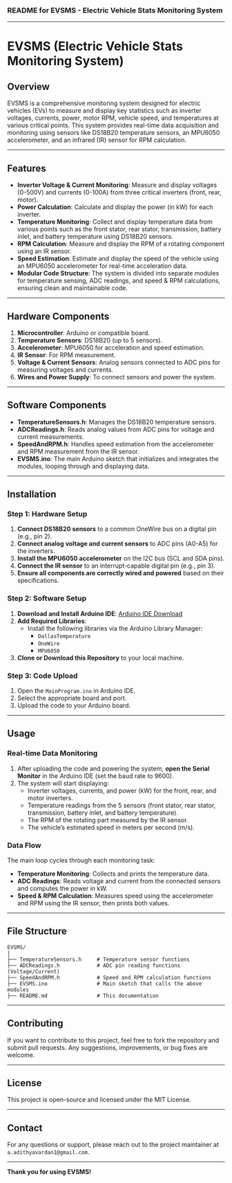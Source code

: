 ### README for EVSMS - Electric Vehicle Stats Monitoring System

---

# EVSMS (Electric Vehicle Stats Monitoring System)

## Overview
EVSMS is a comprehensive monitoring system designed for electric vehicles (EVs) to measure and display key statistics such as inverter voltages, currents, power, motor RPM, vehicle speed, and temperatures at various critical points. This system provides real-time data acquisition and monitoring using sensors like DS18B20 temperature sensors, an MPU6050 accelerometer, and an infrared (IR) sensor for RPM calculation.

---

## Features
- **Inverter Voltage & Current Monitoring**: Measure and display voltages (0-500V) and currents (0-100A) from three critical inverters (front, rear, motor).
- **Power Calculation**: Calculate and display the power (in kW) for each inverter.
- **Temperature Monitoring**: Collect and display temperature data from various points such as the front stator, rear stator, transmission, battery inlet, and battery temperature using DS18B20 sensors.
- **RPM Calculation**: Measure and display the RPM of a rotating component using an IR sensor.
- **Speed Estimation**: Estimate and display the speed of the vehicle using an MPU6050 accelerometer for real-time acceleration data.
- **Modular Code Structure**: The system is divided into separate modules for temperature sensing, ADC readings, and speed & RPM calculations, ensuring clean and maintainable code.

---

## Hardware Components
1. **Microcontroller**: Arduino or compatible board.
2. **Temperature Sensors**: DS18B20 (up to 5 sensors).
3. **Accelerometer**: MPU6050 for acceleration and speed estimation.
4. **IR Sensor**: For RPM measurement.
5. **Voltage & Current Sensors**: Analog sensors connected to ADC pins for measuring voltages and currents.
6. **Wires and Power Supply**: To connect sensors and power the system.

---

## Software Components
- **TemperatureSensors.h**: Manages the DS18B20 temperature sensors.
- **ADCReadings.h**: Reads analog values from ADC pins for voltage and current measurements.
- **SpeedAndRPM.h**: Handles speed estimation from the accelerometer and RPM measurement from the IR sensor.
- **EVSMS.ino**: The main Arduino sketch that initializes and integrates the modules, looping through and displaying data.

---

## Installation

### Step 1: Hardware Setup
1. **Connect DS18B20 sensors** to a common OneWire bus on a digital pin (e.g., pin 2).
2. **Connect analog voltage and current sensors** to ADC pins (A0-A5) for the inverters.
3. **Install the MPU6050 accelerometer** on the I2C bus (SCL and SDA pins).
4. **Connect the IR sensor** to an interrupt-capable digital pin (e.g., pin 3).
5. **Ensure all components are correctly wired and powered** based on their specifications.

### Step 2: Software Setup
1. **Download and Install Arduino IDE**: [Arduino IDE Download](https://www.arduino.cc/en/software)
2. **Add Required Libraries**:
   - Install the following libraries via the Arduino Library Manager:
     - `DallasTemperature`
     - `OneWire`
     - `MPU6050`
3. **Clone or Download this Repository** to your local machine.

### Step 3: Code Upload
1. Open the `MainProgram.ino` in Arduino IDE.
2. Select the appropriate board and port.
3. Upload the code to your Arduino board.

---

## Usage

### Real-time Data Monitoring
1. After uploading the code and powering the system, **open the Serial Monitor** in the Arduino IDE (set the baud rate to 9600).
2. The system will start displaying:
   - Inverter voltages, currents, and power (kW) for the front, rear, and motor inverters.
   - Temperature readings from the 5 sensors (front stator, rear stator, transmission, battery inlet, and battery temperature).
   - The RPM of the rotating part measured by the IR sensor.
   - The vehicle’s estimated speed in meters per second (m/s).

### Data Flow
The main loop cycles through each monitoring task:
- **Temperature Monitoring**: Collects and prints the temperature data.
- **ADC Readings**: Reads voltage and current from the connected sensors and computes the power in kW.
- **Speed & RPM Calculation**: Measures speed using the accelerometer and RPM using the IR sensor, then prints both values.

---

## File Structure

```plaintext
EVSMS/
│
├── TemperatureSensors.h     # Temperature sensor functions
├── ADCReadings.h            # ADC pin reading functions (Voltage/Current)
├── SpeedAndRPM.h            # Speed and RPM calculation functions
├── EVSMS.ino                # Main sketch that calls the above modules
├── README.md                # This documentation
```

---

## Contributing
If you want to contribute to this project, feel free to fork the repository and submit pull requests. Any suggestions, improvements, or bug fixes are welcome.

---

## License
This project is open-source and licensed under the MIT License.

---

## Contact
For any questions or support, please reach out to the project maintainer at `a.adithyavardan1@gmail.com`.

---

**Thank you for using EVSMS!**

